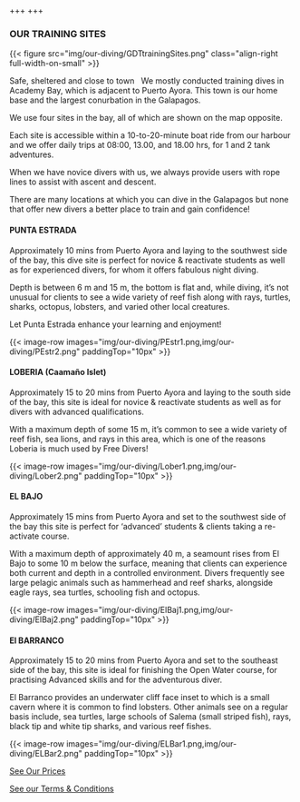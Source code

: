 +++
+++

### OUR TRAINING SITES

{{< figure src="img/our-diving/GDTtrainingSites.png" class="align-right full-width-on-small" >}}

<span class="strapline">Safe, sheltered and close to town</span>
 
We mostly conducted training dives in Academy Bay, which is adjacent to Puerto Ayora.  This town is our home base and the largest conurbation in the Galapagos.

We use four sites in the bay, all of which are shown on the map opposite.  

Each site is accessible within a 10-to-20-minute boat ride from our harbour and we offer daily trips at 08:00, 13.00, and 18.00 hrs, for 1 and 2 tank adventures. 

When we have novice divers with us, we always provide users with rope lines to assist with ascent and descent.

There are many locations at which you can dive in the Galapagos but none that offer new divers a better place to train and gain confidence!

#### PUNTA ESTRADA

Approximately 10 mins from Puerto Ayora and laying to the southwest side of the bay, this dive site is perfect for novice & reactivate students as well as for experienced divers, for whom it offers fabulous night diving.

Depth is between 6 m and 15 m, the bottom is flat and, while diving, it’s not unusual for clients to see a wide variety of reef fish along with rays, turtles, sharks, octopus, lobsters, and  varied other local creatures.

Let Punta Estrada enhance  your learning and enjoyment!

{{< image-row images="img/our-diving/PEstr1.png,img/our-diving/PEstr2.png" paddingTop="10px" >}}

<div class="grey-bar"></div>

#### LOBERIA (Caamaño Islet)

Approximately 15 to 20 mins from Puerto Ayora and laying to the south side of the bay, this site is ideal for novice & reactivate students as well as for divers with advanced qualifications.

With a maximum depth of some 15 m, it’s common to see a wide variety of reef fish, sea lions, and rays in this area, which is one of the reasons Loberia is much used by Free Divers!

{{< image-row images="img/our-diving/Lober1.png,img/our-diving/Lober2.png" paddingTop="10px" >}}

<div class="grey-bar"></div>

#### EL BAJO

Approximately 15 mins from Puerto Ayora and set to the southwest side of the bay this site is perfect for ‘advanced’ students & clients taking a re-activate course.

With a maximum depth of approximately 40 m, a seamount rises from El Bajo to some 10 m below the surface, meaning that clients can experience  both current and depth in a controlled environment.  Divers frequently see large pelagic animals such as hammerhead and reef sharks, alongside eagle rays, sea turtles, schooling fish and octopus.

{{< image-row images="img/our-diving/ElBaj1.png,img/our-diving/ElBaj2.png" paddingTop="10px" >}}

<div class="grey-bar"></div>

#### El BARRANCO

Approximately 15 to 20 mins from Puerto Ayora and set to the southeast side of the bay, this site is ideal  for finishing the Open Water course, for practising Advanced skills and for the adventurous diver.

El Barranco provides an underwater cliff face inset to which is a small cavern where it is common to find lobsters.  Other animals see on a regular basis include, sea turtles, large schools of Salema (small striped fish), rays, black tip and white tip sharks, and various reef fishes.

{{< image-row images="img/our-diving/ELBar1.png,img/our-diving/ELBar2.png" paddingTop="10px" >}}

<div class="grey-bar"></div>

[See Our Prices](/our-diving/our-prices)

[See our Terms & Conditions](/about/terms-and-conditions)

